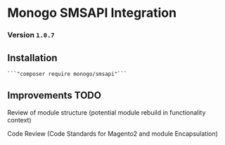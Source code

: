 # Monogo SMSAPI Integration

### Version `1.0.7`

## Installation

    ```"composer require monogo/smsapi"```

## Improvements **TODO**

Review of module structure (potential module rebuild in functionality context)

Code Review (Code Standards for Magento2 and module Encapsulation)
